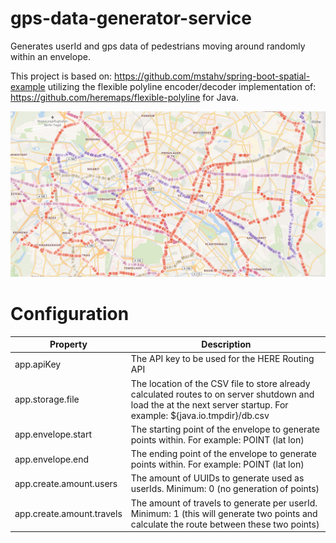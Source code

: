 # gps-data-generator-service
Generates userId and gps data of pedestrians moving around randomly within an envelope.

This project is based on: https://github.com/mstahv/spring-boot-spatial-example utilizing the flexible polyline encoder/decoder implementation of: https://github.com/heremaps/flexible-polyline for Java.

![Example data](https://github.com/OneTrackingFramework/gps-data-generator-service/blob/master/image.png)

# Configuration

| Property | Description |
| --- | --- |
| app.apiKey | The API key to be used for the HERE Routing API |
| app.storage.file | The location of the CSV file to store already calculated routes to on server shutdown and load the at the next server startup. For example: ${java.io.tmpdir}/db.csv |
| app.envelope.start | The starting point of the envelope to generate points within. For example: POINT (lat lon) |
| app.envelope.end | The ending point of the envelope to generate points within. For example: POINT (lat lon) |
| app.create.amount.users | The amount of UUIDs to generate used as userIds. Minimum: 0 (no generation of points) |
| app.create.amount.travels | The amount of travels to generate per userId. Minimum: 1 (this will generate two points and calculate the route between these two points) |
